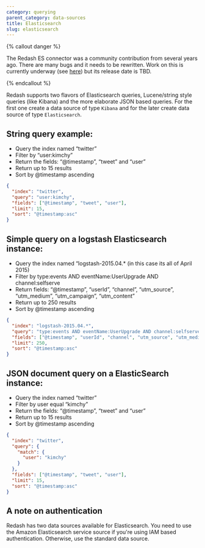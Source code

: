 ```yaml
---
category: querying
parent_category: data-sources
title: Elasticsearch
slug: elasticsearch
---
```

{% callout danger %}

The Redash ES connector was a community contribution from several years ago. There are many bugs and it needs to be rewritten. Work on this is currently underway (see [here](https://github.com/getredash/redash/pull/4391)) but its release date is TBD.

{% endcallout %}

Redash supports two flavors of Elasticsearch queries, Lucene/string style
queries (like Kibana) and the more elaborate JSON based queries. For the first
one create a data source of type  `Kibana` and for the later create data
source of type `Elasticsearch`.

## String query example:

* Query the index named “twitter”
* Filter by “user:kimchy”
* Return the fields: “@timestamp”, “tweet” and “user”
* Return up to 15 results
* Sort by @timestamp ascending


```json
{
  "index": "twitter",
  "query": "user:kimchy",
  "fields": ["@timestamp", "tweet", "user"],
  "limit": 15,
  "sort": "@timestamp:asc"
}
```
    

## Simple query on a logstash Elasticsearch instance:

  * Query the index named “logstash-2015.04.* (in this case its all of April 2015)
  * Filter by type:events AND eventName:UserUpgrade AND channel:selfserve
  * Return fields: “@timestamp”, “userId”, “channel”, “utm_source”, “utm_medium”, “utm_campaign”, “utm_content”
  * Return up to 250 results
  * Sort by @timestamp ascending

    
```json    
{
  "index": "logstash-2015.04.*",
  "query": "type:events AND eventName:UserUpgrade AND channel:selfserve",
  "fields": ["@timestamp", "userId", "channel", "utm_source", "utm_medium", "utm_campaign", "utm_content"],
  "limit": 250,
  "sort": "@timestamp:asc"
}
```

## JSON document query on a ElasticSearch instance:

  * Query the index named “twitter”
  * Filter by user equal “kimchy”
  * Return the fields: “@timestamp”, “tweet” and “user”
  * Return up to 15 results
  * Sort by @timestamp ascending
    
```json    
{
  "index": "twitter",
  "query": {
    "match": {
      "user": "kimchy"
    }
  },
  "fields": ["@timestamp", "tweet", "user"],
  "limit": 15,
  "sort": "@timestamp:asc"
}
```
    
## A note on authentication

Redash has two data sources available for Elasticsearch. You need to use the Amazon Elasticsearch service source if you're using IAM based authentication. Otherwise, use the standard data source.